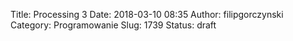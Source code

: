 Title: Processing 3
Date: 2018-03-10 08:35
Author: filipgorczynski
Category: Programowanie
Slug: 1739
Status: draft



